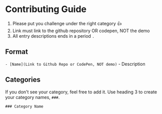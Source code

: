 # Contributing Guide

1. Please put you challenge under the right category 👍
2. Link must link to the github repository OR codepen, NOT the demo
3. All entry descriptions ends in a period `.`

## Format

`- [Name](Link to Github Repo or CodePen, NOT demo)` - Description

## Categories

If you don't see your category, feel free to add it. Use heading 3 to create your category names, `###`.

`### Category Name`
